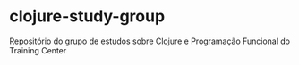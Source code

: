# clojure-study-group
Repositório do grupo de estudos sobre Clojure e Programação Funcional do Training Center
